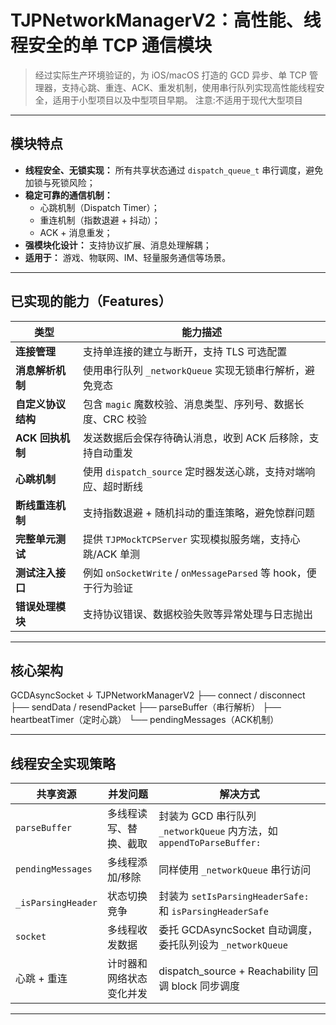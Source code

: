 
# TJPNetworkManagerV2：高性能、线程安全的单 TCP 通信模块

> 经过实际生产环境验证的，为 iOS/macOS 打造的 GCD 异步、单 TCP 管理器，支持心跳、重连、ACK、重发机制，使用串行队列实现高性能线程安全，适用于小型项目以及中型项目早期。
> 注意:不适用于现代大型项目

---

## 模块特点

- **线程安全、无锁实现：** 所有共享状态通过 `dispatch_queue_t` 串行调度，避免加锁与死锁风险；
- **稳定可靠的通信机制：**
  - 心跳机制（Dispatch Timer）；
  - 重连机制（指数退避 + 抖动）；
  - ACK + 消息重发；
- **强模块化设计：** 支持协议扩展、消息处理解耦；
- **适用于：** 游戏、物联网、IM、轻量服务通信等场景。

---

## 已实现的能力（Features）

| 类型             | 能力描述 |
|------------------|----------|
| **连接管理**     | 支持单连接的建立与断开，支持 TLS 可选配置 |
| **消息解析机制** | 使用串行队列 `_networkQueue` 实现无锁串行解析，避免竞态 |
| **自定义协议结构** | 包含 `magic` 魔数校验、消息类型、序列号、数据长度、CRC 校验 |
| **ACK 回执机制** | 发送数据后会保存待确认消息，收到 ACK 后移除，支持自动重发 |
| **心跳机制**     | 使用 `dispatch_source` 定时器发送心跳，支持对端响应、超时断线 |
| **断线重连机制** | 支持指数退避 + 随机抖动的重连策略，避免惊群问题 |
| **完整单元测试** | 提供 `TJPMockTCPServer` 实现模拟服务端，支持心跳/ACK 单测 |
| **测试注入接口** | 例如 `onSocketWrite` / `onMessageParsed` 等 hook，便于行为验证 |
| **错误处理模块** | 支持协议错误、数据校验失败等异常处理与日志抛出 |

---


## 核心架构

GCDAsyncSocket
     ↓
TJPNetworkManagerV2
    ├── connect / disconnect
    ├── sendData / resendPacket
    ├── parseBuffer（串行解析）
    ├── heartbeatTimer（定时心跳）
    └── pendingMessages（ACK机制）



---

## 线程安全实现策略

| 共享资源          | 并发问题                 | 解决方式                                                     |
|-------------------|--------------------------|--------------------------------------------------------------|
| `parseBuffer`     | 多线程读写、替换、截取   | 封装为 GCD 串行队列 `_networkQueue` 内方法，如 `appendToParseBuffer:` |
| `pendingMessages` | 多线程添加/移除          | 同样使用 `_networkQueue` 串行访问                            |
| `_isParsingHeader`| 状态切换竞争             | 封装为 `setIsParsingHeaderSafe:` 和 `isParsingHeaderSafe`     |
| `socket`          | 多线程收发数据           | 委托 GCDAsyncSocket 自动调度，委托队列设为 `_networkQueue`    |
| 心跳 + 重连        | 计时器和网络状态变化并发 | dispatch_source + Reachability 回调 block 同步调度           |

---



